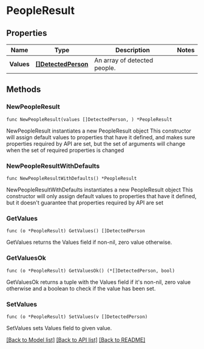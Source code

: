 # PeopleResult

## Properties

Name | Type | Description | Notes
------------ | ------------- | ------------- | -------------
**Values** | [**[]DetectedPerson**](DetectedPerson.md) | An array of detected people. | 

## Methods

### NewPeopleResult

`func NewPeopleResult(values []DetectedPerson, ) *PeopleResult`

NewPeopleResult instantiates a new PeopleResult object
This constructor will assign default values to properties that have it defined,
and makes sure properties required by API are set, but the set of arguments
will change when the set of required properties is changed

### NewPeopleResultWithDefaults

`func NewPeopleResultWithDefaults() *PeopleResult`

NewPeopleResultWithDefaults instantiates a new PeopleResult object
This constructor will only assign default values to properties that have it defined,
but it doesn't guarantee that properties required by API are set

### GetValues

`func (o *PeopleResult) GetValues() []DetectedPerson`

GetValues returns the Values field if non-nil, zero value otherwise.

### GetValuesOk

`func (o *PeopleResult) GetValuesOk() (*[]DetectedPerson, bool)`

GetValuesOk returns a tuple with the Values field if it's non-nil, zero value otherwise
and a boolean to check if the value has been set.

### SetValues

`func (o *PeopleResult) SetValues(v []DetectedPerson)`

SetValues sets Values field to given value.



[[Back to Model list]](../README.md#documentation-for-models) [[Back to API list]](../README.md#documentation-for-api-endpoints) [[Back to README]](../README.md)


